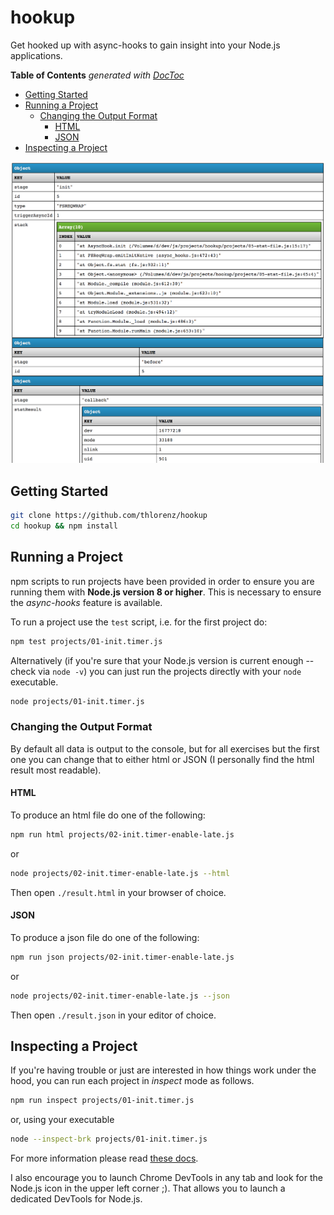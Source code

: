 # hookup

Get hooked up with async-hooks to gain insight into your Node.js applications.

<!-- START doctoc generated TOC please keep comment here to allow auto update -->
<!-- DON'T EDIT THIS SECTION, INSTEAD RE-RUN doctoc TO UPDATE -->
**Table of Contents**  *generated with [DocToc](https://github.com/thlorenz/doctoc)*

- [Getting Started](#getting-started)
- [Running a Project](#running-a-project)
  - [Changing the Output Format](#changing-the-output-format)
    - [HTML](#html)
    - [JSON](#json)
- [Inspecting a Project](#inspecting-a-project)

<!-- END doctoc generated TOC please keep comment here to allow auto update -->

![stat](assets/stat.png)

## Getting Started

```sh
git clone https://github.com/thlorenz/hookup
cd hookup && npm install
```

## Running a Project

npm scripts to run projects have been provided in order to ensure you are running them with **Node.js version 8 or higher**. This
is necessary to ensure the _async-hooks_ feature is available.

To run a project use the `test` script, i.e. for the first project do:

```sh
npm test projects/01-init.timer.js
```

Alternatively (if you're sure that your Node.js version is current enough -- check via `node -v`) you can just run the
projects directly with your `node` executable.

```sh
node projects/01-init.timer.js
```

### Changing the Output Format

By default all data is output to the console, but for all exercises but the first one you can change that to either html
or JSON (I personally find the html result most readable).

#### HTML

To produce an html file do one of the following:

```sh
npm run html projects/02-init.timer-enable-late.js
```

or

```sh
node projects/02-init.timer-enable-late.js --html
```

Then open `./result.html` in your browser of choice.

#### JSON

To produce a json file do one of the following:

```sh
npm run json projects/02-init.timer-enable-late.js
```

or

```sh
node projects/02-init.timer-enable-late.js --json
```

Then open `./result.json` in your editor of choice.

## Inspecting a Project

If you're having trouble or just are interested in how things work under the hood, you can run each project in _inspect_
mode as follows.

```sh
npm run inspect projects/01-init.timer.js
```

or, using your executable

```sh
node --inspect-brk projects/01-init.timer.js
```

For more information please read [these docs](https://nodejs.org/en/docs/inspector).

I also encourage you to launch Chrome DevTools in any tab and look for the Node.js icon in the upper left corner ;).
That allows you to launch a dedicated DevTools for Node.js.
